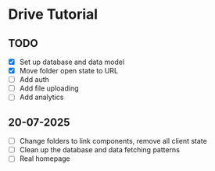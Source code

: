# Drive Tutorial

## TODO

- [x] Set up database and data model
- [x] Move folder open state to URL
- [ ] Add auth
- [ ] Add file uploading
- [ ] Add analytics

## 20-07-2025

- [ ] Change folders to link components, remove all client state
- [ ] Clean up the database and data fetching patterns
- [ ] Real homepage

